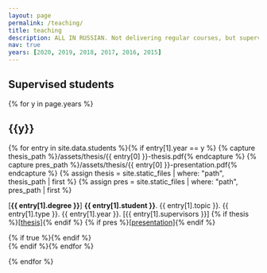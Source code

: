 ```yaml
---
layout: page
permalink: /teaching/
title: teaching 
description: ALL IN RUSSIAN. Not delivering regular courses, but supervising a lot of students.
nav: true
years: [2020, 2019, 2018, 2017, 2016, 2015]
---
```


## Supervised students
      
{% for y in page.years %}
  <h2 class="year">{{y}}</h2>
<p>  
  {% for entry in site.data.students %}{% if entry[1].year == y %}
    {% capture thesis_path %}/assets/thesis/{{ entry[0] }}-thesis.pdf{% endcapture %}
    {% capture pres_path %}/assets/thesis/{{ entry[0] }}-presentation.pdf{% endcapture %}
    {% assign thesis = site.static_files | where: "path", thesis_path | first %}
    {% assign pres = site.static_files | where: "path", pres_path | first %}

[<b>{{ entry[1].degree }}</b>] <b>{{ entry[1].student }}</b>. {{ entry[1].topic }}. {{ entry[1].type }}. {{ entry[1].year }}.
[{{ entry[1].supervisors }}]
{% if thesis %}<a href="{{ site.baseurl }}{{ thesis_path }}">[thesis]</a>{% endif %}
{% if pres %}<a href="{{ site.baseurl }}{{ pres_path }}">[presentation]</a>{% endif %}

  {% if true %}{% endif %}
<br/>
  {% endif %}{% endfor %}
</p>  
{% endfor %}


